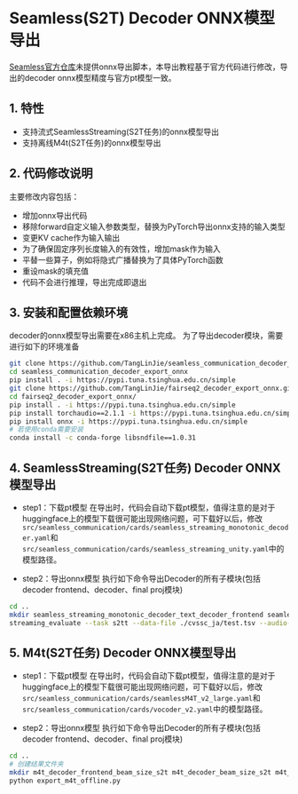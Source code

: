 # Seamless(S2T) Decoder ONNX模型导出
[Seamless官方仓库](https://github.com/facebookresearch/seamless_communication)未提供onnx导出脚本，本导出教程基于官方代码进行修改，导出的decoder onnx模型精度与官方pt模型一致。

## 1. 特性
* 支持流式SeamlessStreaming(S2T任务)的onnx模型导出
* 支持离线M4t(S2T任务)的onnx模型导出

## 2. 代码修改说明
主要修改内容包括：
* 增加onnx导出代码
* 移除forward自定义输入参数类型，替换为PyTorch导出onnx支持的输入类型
* 变更KV cache作为输入输出
* 为了确保固定序列长度输入的有效性，增加mask作为输入
* 平替一些算子，例如将隐式广播替换为了具体PyTorch函数
* 重设mask的填充值
* 代码不会进行推理，导出完成即退出

## 3. 安装和配置依赖环境
decoder的onnx模型导出需要在x86主机上完成。
为了导出decoder模块，需要进行如下的环境准备
```bash
git clone https://github.com/TangLinJie/seamless_communication_decoder_export_onnx.git
cd seamless_communication_decoder_export_onnx
pip install . -i https://pypi.tuna.tsinghua.edu.cn/simple
git clone https://github.com/TangLinJie/fairseq2_decoder_export_onnx.git
cd fairseq2_decoder_export_onnx/
pip install . -i https://pypi.tuna.tsinghua.edu.cn/simple
pip install torchaudio==2.1.1 -i https://pypi.tuna.tsinghua.edu.cn/simple
pip install onnx -i https://pypi.tuna.tsinghua.edu.cn/simple
# 若使用conda需要安装
conda install -c conda-forge libsndfile==1.0.31
```

## 4. SeamlessStreaming(S2T任务) Decoder ONNX模型导出
- step1：下载pt模型
在导出时，代码会自动下载pt模型，值得注意的是对于huggingface上的模型下载很可能出现网络问题，可下载好以后，修改`src/seamless_communication/cards/seamless_streaming_monotonic_decoder.yaml`和`src/seamless_communication/cards/seamless_streaming_unity.yaml`中的模型路径。

- step2：导出onnx模型
执行如下命令导出Decoder的所有子模块(包括decoder frontend、decoder、final proj模块)
```bash
cd ..
mkdir seamless_streaming_monotonic_decoder_text_decoder_frontend seamless_streaming_monotonic_decoder_text_decoder_step_bigger_1 seamless_streaming_monotonic_decoder_text_decoder_step_equal_1 seamless_streaming_monotonic_decoder_final_proj
streaming_evaluate --task s2tt --data-file ./cvssc_ja/test.tsv --audio-root-dir ./cvssc_ja/test --output ./test --tgt-lang eng --dtype fp32 --device cpu
```

## 5. M4t(S2T任务) Decoder ONNX模型导出
- step1：下载pt模型
在导出时，代码会自动下载pt模型，值得注意的是对于huggingface上的模型下载很可能出现网络问题，可下载好以后，修改`src/seamless_communication/cards/seamlessM4T_v2_large.yaml`和`src/seamless_communication/cards/vocoder_v2.yaml`中的模型路径。

- step2：导出onnx模型
执行如下命令导出Decoder的所有子模块(包括decoder frontend、decoder、final proj模块)
```bash
cd ..
# 创建结果文件夹
mkdir m4t_decoder_frontend_beam_size_s2t m4t_decoder_beam_size_s2t m4t_decoder_final_proj_beam_size_s2t 
python export_m4t_offline.py
```
